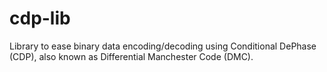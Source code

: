 # cdp-lib
Library to ease binary data encoding/decoding using Conditional DePhase (CDP), also known as Differential Manchester Code (DMC).
